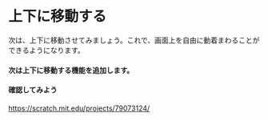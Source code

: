 # 上下に移動する

次は、上下に移動させてみましょう。これで、画面上を自由に動着まわることができるようになります。


#### 次は上下に移動する機能を追加します。


#### 確認してみよう
https://scratch.mit.edu/projects/79073124/